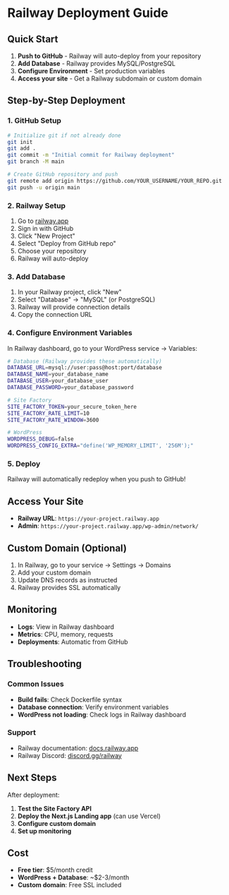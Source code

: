 # Railway Deployment Guide

## Quick Start

1. **Push to GitHub** - Railway will auto-deploy from your repository
2. **Add Database** - Railway provides MySQL/PostgreSQL
3. **Configure Environment** - Set production variables
4. **Access your site** - Get a Railway subdomain or custom domain

## Step-by-Step Deployment

### 1. GitHub Setup
```bash
# Initialize git if not already done
git init
git add .
git commit -m "Initial commit for Railway deployment"
git branch -M main

# Create GitHub repository and push
git remote add origin https://github.com/YOUR_USERNAME/YOUR_REPO.git
git push -u origin main
```

### 2. Railway Setup
1. Go to [railway.app](https://railway.app)
2. Sign in with GitHub
3. Click "New Project"
4. Select "Deploy from GitHub repo"
5. Choose your repository
6. Railway will auto-deploy

### 3. Add Database
1. In your Railway project, click "New"
2. Select "Database" → "MySQL" (or PostgreSQL)
3. Railway will provide connection details
4. Copy the connection URL

### 4. Configure Environment Variables
In Railway dashboard, go to your WordPress service → Variables:

```bash
# Database (Railway provides these automatically)
DATABASE_URL=mysql://user:pass@host:port/database
DATABASE_NAME=your_database_name
DATABASE_USER=your_database_user
DATABASE_PASSWORD=your_database_password

# Site Factory
SITE_FACTORY_TOKEN=your_secure_token_here
SITE_FACTORY_RATE_LIMIT=10
SITE_FACTORY_RATE_WINDOW=3600

# WordPress
WORDPRESS_DEBUG=false
WORDPRESS_CONFIG_EXTRA="define('WP_MEMORY_LIMIT', '256M');"
```

### 5. Deploy
Railway will automatically redeploy when you push to GitHub!

## Access Your Site

- **Railway URL**: `https://your-project.railway.app`
- **Admin**: `https://your-project.railway.app/wp-admin/network/`

## Custom Domain (Optional)

1. In Railway, go to your service → Settings → Domains
2. Add your custom domain
3. Update DNS records as instructed
4. Railway provides SSL automatically

## Monitoring

- **Logs**: View in Railway dashboard
- **Metrics**: CPU, memory, requests
- **Deployments**: Automatic from GitHub

## Troubleshooting

### Common Issues
- **Build fails**: Check Dockerfile syntax
- **Database connection**: Verify environment variables
- **WordPress not loading**: Check logs in Railway dashboard

### Support
- Railway documentation: [docs.railway.app](https://docs.railway.app)
- Railway Discord: [discord.gg/railway](https://discord.gg/railway)

## Next Steps

After deployment:
1. **Test the Site Factory API**
2. **Deploy the Next.js Landing app** (can use Vercel)
3. **Configure custom domain**
4. **Set up monitoring**

## Cost

- **Free tier**: $5/month credit
- **WordPress + Database**: ~$2-3/month
- **Custom domain**: Free SSL included
